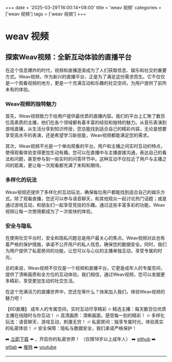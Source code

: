 +++
date = '2025-03-29T16:00:14+08:00'
title = 'weav 视频'
categories = ['weav 视频']
tags = ['weav 视频']
+++

# weav 视频

## 探索Weav视频：全新互动体验的直播平台

在这个信息爆炸的时代，视频和直播逐渐成为了人们获取信息、娱乐和社交的重要方式。Weav视频，作为新兴的直播平台，正是为了满足这份需求而生。它不仅仅是一个观看视频的地方，更是一个充满互动和乐趣的社交空间，为用户提供了前所未有的体验。

### Weav视频的独特魅力

首先，Weav视频致力于给用户提供最优质的直播内容。我们的平台上汇聚了数百位高素质的主播，他们在各个领域都有着丰富的经验和独特的魅力。从音乐表演到游戏直播，从生活分享到知识传授，您总能找到适合自己的精彩内容。无论是想要享受高水平的表演，还是希望学习新技能，Weav视频都能满足您的需求。

其次，Weav视频不光是一个单向观看的平台。用户和主播之间实时互动的特点，使得观看体验变得更加生动有趣。您可以在直播中与主播直接沟通，表达自己的看法和问题，甚至参与到一些实时的问答环节中。这种互动不仅拉近了用户与主播之间的距离，更让每一次观看都充满了未知和期待。

### 多样化的玩法

Weav视频还提供了多样化的互动玩法，确保每位用户都能找到适合自己的娱乐方式。除了观看直播，您还可以参与语音聊天，和其他观众一起讨论热门话题；或是通过游戏互动，和朋友们一起享受竞技的乐趣。通过这些丰富多彩的功能，Weav视频让每一次使用都成为了一次愉快的体验。

### 安全与隐私

在使用社交平台时，安全和隐私问题总是用户最关心的焦点。Weav视频对此也有着严格的保护措施，承诺不公开用户的私人信息，确保您的数据安全。同时，我们为用户提供了私密房间的功能，让您可以与心仪的主播单独互动，享受专属的时光。

总的来说，Weav视频不仅仅是一个视频和直播平台，它更是成年人的专属空间，提供了清晰画质和全方位的互动体验。我们相信，通过Weav视频，您可以发掘更多精彩，享受更加生动的社交生活。

在这个充满活力的直播世界中，您还在等什么？快来加入我们，体验Weav视频的魅力吧！

【6D直播】
成年人的专属空间，实时互动尽享精彩
🔥 精选主播：每天数百位优质主播在线随时与你互动！
🔥 高清画质：清晰画面，感受每一刻的精彩！
🔥 多样化玩法：语音聊天、游戏互动，刺激无穷！
🔥 私密房间：独享专属时光，体验真实的私密体验！
🔥 安全保障：隐私与数据安全，我们承诺严格保护！

➡️ [立即下载](https://down123.s3.ap-east-1.amazonaws.com/down/down.html?channelCode=blog) ⬅️ ，开启你的私密世界！
（仅限18岁以上成年人）
➡️ [github](https://aldult-live.github.io/)
➡️ [gitlab](https://seo-09598d.gitlab.io/)
➡️ [推特](https://x.com/wegame33)
➡️ [youtube](https://www.youtube.com/@6Dlive)

---
